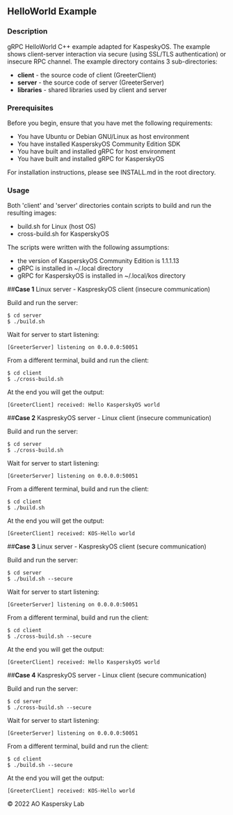 ## HelloWorld Example

### Description
gRPC HelloWorld C++ example adapted for KaspeskyOS.
The example shows client-server interaction via secure (using SSL/TLS authentication) or insecure RPC channel.
The example directory contains 3 sub-directories:
- **client** - the source code of client (GreeterClient)
- **server** - the source code of server (GreeterServer)
- **libraries** - shared libraries used by client and server

### Prerequisites
Before you begin, ensure that you have met the following requirements:
- You have Ubuntu or Debian GNU/Linux as host environment
- You have installed KasperskyOS Community Edition SDK
- You have built and installed gRPC for host environment
- You have built and installed gRPC for KasperskyOS

For installation instructions, please see INSTALL.md in the root directory.

### Usage
Both 'client' and 'server' directories contain scripts to build and run the resulting images:
- build.sh for Linux (host OS)
- cross-build.sh for KasperskyOS

The scripts were written with the following assumptions:
- the version of KasperskyOS Community Edition is 1.1.1.13
- gRPC is installed in ~/.local directory
- gRPC for KasperskyOS is installed in ~/.local/kos directory

##**Case 1** Linux server - KaspreskyOS client (insecure communication)

Build and run the server:
```
$ cd server
$ ./build.sh
```
Wait for server to start listening:
```
[GreeterServer] listening on 0.0.0.0:50051
```

From a different terminal, build and run the client:
```
$ cd client
$ ./cross-build.sh
```
At the end you will get the output:
```
[GreeterClient] received: Hello KasperskyOS world
```

##**Case 2** KaspreskyOS server - Linux client (insecure communication)

Build and run the server:
```
$ cd server
$ ./cross-build.sh
```
Wait for server to start listening:
```
[GreeterServer] listening on 0.0.0.0:50051
```

From a different terminal, build and run the client:
```
$ cd client
$ ./build.sh
```
At the end you will get the output:
```
[GreeterClient] received: KOS-Hello world
```

##**Case 3** Linux server - KaspreskyOS client (secure communication)

Build and run the server:
```
$ cd server
$ ./build.sh --secure
```
Wait for server to start listening:
```
[GreeterServer] listening on 0.0.0.0:50051
```

From a different terminal, build and run the client:
```
$ cd client
$ ./cross-build.sh --secure
```
At the end you will get the output:
```
[GreeterClient] received: Hello KasperskyOS world
```

##**Case 4** KaspreskyOS server - Linux client (secure communication)

Build and run the server:
```
$ cd server
$ ./cross-build.sh --secure
```
Wait for server to start listening:
```
[GreeterServer] listening on 0.0.0.0:50051
```

From a different terminal, build and run the client:
```
$ cd client
$ ./build.sh --secure
```
At the end you will get the output:
```
[GreeterClient] received: KOS-Hello world
```

© 2022 AO Kaspersky Lab
